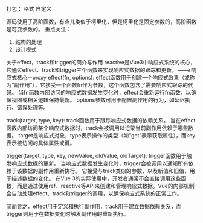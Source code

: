 <!--
 * @Author: 开发_王锋 wangfeng@vrgvtech.com
 * @Date: 2024-05-29 14:56:20
 * @LastEditors: 开发_王锋 wangfeng@vrgvtech.com
 * @LastEditTime: 2024-05-29 14:58:38
 * @FilePath: \ToG平台Web端-前端f:\CodeDemo\Vue\Vue3\vue3SourceCode\e.md
 * @Description: 这是默认设置,请设置`customMade`, 打开koroFileHeader查看配置 进行设置: https://github.com/OBKoro1/koro1FileHeader/wiki/%E9%85%8D%E7%BD%AE
-->
打包：
格式  自定义

源码使用了高阶函数，有点儿类似于柯里化，但是柯里化是固定参数的，高阶函数是可变参数的。
重点关注：
  1. 结构的处理
  2. 设计模式


关于effect，track和trigger的简介与作用
    reactive是Vue3中响应式系统的核心，它通过effect、track和trigger三个函数来实现响应式数据的跟踪和更新。--->响应式核心--proxy
  effect(fn, options):
    effect函数用于创建一个响应式效果（或称为“副作用”），它接受一个函数fn作为参数，这个函数包含了需要响应式跟踪的代码。
    当fn函数内部访问的响应式数据发生变化时，effect会重新运行fn函数，以确保视图或相关逻辑保持最新。
    options参数可用于配置副作用的行为，如延迟执行、错误处理等。

  track(target, type, key):
    track函数用于跟踪响应式数据的依赖关系。
    当在effect函数内部访问某个响应式数据时，track会被调用以记录当前副作用依赖于哪些数据。
    target是响应式对象，type表示操作的类型（如“get”表示获取属性），而key表示被访问的具体属性或键。

  trigger(target, type, key, newValue, oldValue, oldTarget):
    trigger函数用于触发响应式数据的更新。
    当响应式数据发生变化时，trigger会被调用以通知所有依赖于该数据的副作用重新执行。
    它接受与track类似的参数，以及新值和旧值，用于描述数据的变化。
    在Vue 3的实际使用中，开发者通常不会直接调用这些函数，而是通过使用ref、reactive等API来创建和管理响应式数据。Vue的内部机制会自动处理effect、track和trigger的调用，以确保响应式系统的正常工作。

  简而言之，effect用于定义和执行副作用，track用于建立数据依赖关系，而trigger则用于在数据变化时触发副作用的重新执行。